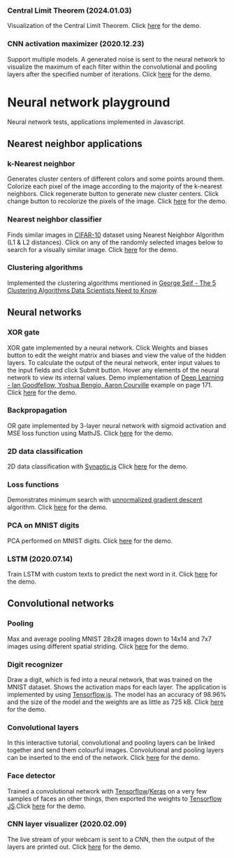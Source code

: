### Central Limit Theorem (2024.01.03) ###
Visualization of the Central Limit Theorem. Click [here](https://rawgit.com/Zol-S/Neural_network_playground/master/index.html#clt) for the demo.

### CNN activation maximizer (2020.12.23) ###
Support multiple models. A generated noise is sent to the neural network to visualize the maximum of each filter within the convolutional and pooling layers after the specified number of iterations. Click [here](https://rawgit.com/Zol-S/Neural_network_playground/master/index.html#cnn_activation_maximizer) for the demo.

# Neural network playground
Neural network tests, applications implemented in Javascript.
## Nearest neighbor applications
### k-Nearest neighbor ### 
Generates cluster centers of different colors and some points around them. Colorize each pixel of the image according to the majority of the k-nearest neighbors. Click regenerate button to generate new cluster centers. Click change button to recolorize the pixels of the image. Click [here](https://rawgit.com/Zol-S/Neural_network_playground/master/index.html#neighbor) for the demo.
### Nearest neighbor classifier ###
Finds similar images in [CIFAR-10](https://www.cs.toronto.edu/~kriz/cifar.html) dataset using Nearest Neighbor Algorithm (L1 & L2 distances). Click on any of the randomly selected images below to search for a visually similar image. Click [here](https://rawgit.com/Zol-S/Neural_network_playground/master/index.html#nnc) for the demo.
### Clustering algorithms ###
Implemented the clustering algorithms mentioned in [George Seif - The 5 Clustering Algorithms Data Scientists Need to Know](https://towardsdatascience.com/the-5-clustering-algorithms-data-scientists-need-to-know-a36d136ef68).

## Neural networks ##
### XOR gate ###
XOR gate implemented by a neural network. Click Weights and biases button to edit the weight matrix and biases and view the value of the hidden layers. To calculate the output of the neural network, enter input values to the input fields and click Submit button. Hover any elements of the neural network to view its internal values. Demo implementation of [Deep Learning - Ian Goodfellow, Yoshua Bengio, Aaron Courville](http://www.deeplearningbook.org/contents/mlp.html) example on page 171. Click [here](https://rawgit.com/Zol-S/Neural_network_playground/master/index.html#xor) for the demo.
### Backpropagation ###
OR gate implemented by 3-layer neural network with sigmoid activation and MSE loss function using MathJS. Click [here](https://rawgit.com/Zol-S/Neural_network_playground/master/index.html#backpropagate) for the demo.
### 2D data classification ###
2D data classification with [Synaptic.js](http://caza.la/synaptic) Click [here](https://rawgit.com/Zol-S/Neural_network_playground/master/index.html#classify_2d) for the demo.
### Loss functions ###
Demonstrates minimum search with [unnormalized gradient descent](http://caza.la/synaptic) algorithm. Click [here](https://rawgit.com/Zol-S/Neural_network_playground/master/index.html#loss_functions) for the demo.
### PCA on MNIST digits ###
PCA performed on MNIST digits. Click [here](https://rawgit.com/Zol-S/Neural_network_playground/master/index.html#mnist_pca) for the demo.
### LSTM (2020.07.14) ###
Train LSTM with custom texts to predict the next word in it. Click [here](https://rawgit.com/Zol-S/Neural_network_playground/master/index.html#lstm) for the demo.

## Convolutional networks ##
### Pooling ###
Max and average pooling MNIST 28x28 images down to 14x14 and 7x7 images using different spatial striding. Click [here](https://rawgit.com/Zol-S/Neural_network_playground/master/index.html#pooling) for the demo.
### Digit recognizer ###
Draw a digit, which is fed into a neural network, that was trained on the MNIST dataset. Shows the activation maps for each layer. The application is implemented by using <a href="https://js.tensorflow.org/" target="_blank">Tensorflow.js</a>. The model has an accuracy of 98.96% and the size of the model and the weights are as little as 725 kB. Click [here](https://rawgit.com/Zol-S/Neural_network_playground/master/index.html#digit_recognizer) for the demo.
### Convolutional layers ###
In this interactive tutorial, convolutional and pooling layers can be linked together and send them colourful images. Convolutional and pooling layers can be inserted to the end of the network. Click [here](https://rawgit.com/Zol-S/Neural_network_playground/master/index.html#convolutional_layers) for the demo.
### Face detector ###
Trained a convolutional network with [Tensorflow](https://www.tensorflow.org)/[Keras](https://keras.io) on a very few samples of faces an other things, then exported the weights to [Tensorflow JS](https://github.com/tomasreimers/tensorflowjs).Click [here](https://rawgit.com/Zol-S/Neural_network_playground/master/index.html#face_detector) for the demo.
### CNN layer visualizer (2020.02.09) ###
The live stream of your webcam is sent to a CNN, then the output of the layers are printed out. Click [here](https://rawgit.com/Zol-S/Neural_network_playground/master/index.html#cnn_layer_visualizer) for the demo.
